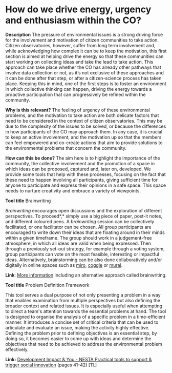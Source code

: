 # How do we drive energy, urgency and enthusiasm within the CO?

**Description** The pressure of environmental issues is a strong driving force for the involvement and motivation of citizen communities to take action. Citizen observatories, however, suffer from long term involvement and, while acknowledging how complex it can be to keep the motivation, this first section is aimed at helping drive the energy so that these communities can start working on collecting ideas and take the lead to take action. This approach can take place whether the CO has already other pathways that involve data collection or not, as it’s not exclusive of these approaches and it can be done after that step, or after a citizen-science process has taken place. Keeping this in mind, one of the first steps is to foster an environment in which collective thinking can happen, driving the energy towards a proactive participation that can progressively be refined within the community.

**Why is this relevant?** The feeling of urgency of these environmental problems, and the motivation to take action are both delicate factors that need to be considered in the context of citizen observatories. This may be due to the complexity of the issues to be solved, or because the differences in how participants of the CO may approach them. In any case, it is crucial to keep an active involvement, and the motivation up so that the members can feel empowered and co-create actions that aim to provide solutions to the environmental problems that concern the community.

**How can this be done?** The aim here is to highlight the importance of the community, the collective involvement and the promotion of a space in which ideas can be proposed, captured and, later on, developed. We provide some tools that help with these processes, focusing on the fact that these need to happen involving all participants, giving sufficient time for anyone to participate and express their opinions in a safe space. This space needs to nurture creativity and embrace a variety of viewpoints.

**Tool title** Brainwriting

_Brainwriting_ encourages open discussions and the exploration of different perspectives. To proceed\*,\* simply use a big piece of paper, post-it notes, and different coloured pens. A _brainwriting_ session can be collectively facilitated, or one facilitator can be chosen. All group participants are encouraged to write down their ideas that are floating around in their minds within a given timeframe. The group should work in a judgement-free atmosphere, in which all ideas are valid when being expressed. Then through a previously set-out strategy, for example through a voting system, group participants can vote on the most feasible, interesting or impactful ideas. Alternatively, brainstorming can be also done collaboratively and/or digitally in online spaces such as [miro](https://miro.com/app/), [coggle](https://coggle.it/?lang=en-US) or [mural](https://www.mural.co/).

**Link**: [More information](https://www.atlassian.com/work-management/project-collaboration/brainstorming) including an alternative approach called brainwriting.

**Tool title** Problem Definition Framework

This tool serves a dual purpose of not only presenting a problem in a way that enables examination from multiple perspectives but also defining the broader context and related issues. It is especially useful when attempting to direct a team's attention towards the essential problems at hand. The tool is designed to organise the analysis of a specific problem in a time-efficient manner. It introduces a concise set of critical criteria that can be used to articulate and evaluate an issue, making the activity highly effective. Defining the problem prior to defining objectives is an essential step, by doing so, it becomes easier to come up with ideas and determine the objectives that need to be achieved to address the environmental problem effectively.

**Link:** [Development Impact & You - NESTA Practical tools to support & trigger social innovation](https://media.nesta.org.uk/documents/diy-toolkit-full-download-a4-size.pdf) (pages 41-42) \[11.]
